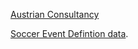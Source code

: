 [Austrian Consultancy](https://drive.google.com/open?id=1-YCS2g4PGODRUJ1RJsjqIvmnXeOd_xLs&authuser=stefanvpetrov%40gmail.com&usp=drive_fs)


[Soccer Event Defintion data](https://drive.google.com/drive/folders/1CtPSA9LbGy97vQqguhl2VnVbumEx9vfz?usp=sharing).